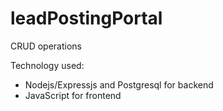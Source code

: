 # leadPostingPortal

CRUD operations

Technology used:
  - Nodejs/Expressjs and Postgresql for backend
  - JavaScript for frontend
